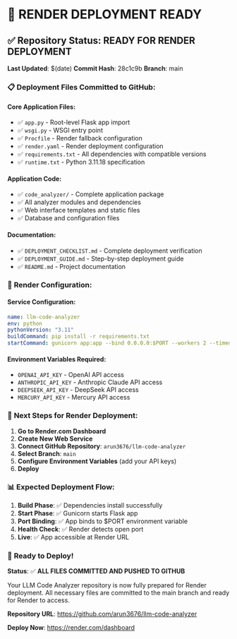 # 🚀 RENDER DEPLOYMENT READY

## ✅ **Repository Status: READY FOR RENDER DEPLOYMENT**

**Last Updated**: $(date)
**Commit Hash**: 28c1c9b
**Branch**: main

### 📋 **Deployment Files Committed to GitHub:**

#### **Core Application Files:**
- ✅ `app.py` - Root-level Flask app import
- ✅ `wsgi.py` - WSGI entry point  
- ✅ `Procfile` - Render fallback configuration
- ✅ `render.yaml` - Render deployment configuration
- ✅ `requirements.txt` - All dependencies with compatible versions
- ✅ `runtime.txt` - Python 3.11.18 specification

#### **Application Code:**
- ✅ `code_analyzer/` - Complete application package
- ✅ All analyzer modules and dependencies
- ✅ Web interface templates and static files
- ✅ Database and configuration files

#### **Documentation:**
- ✅ `DEPLOYMENT_CHECKLIST.md` - Complete deployment verification
- ✅ `DEPLOYMENT_GUIDE.md` - Step-by-step deployment guide
- ✅ `README.md` - Project documentation

### 🔧 **Render Configuration:**

#### **Service Configuration:**
```yaml
name: llm-code-analyzer
env: python
pythonVersion: "3.11"
buildCommand: pip install -r requirements.txt
startCommand: gunicorn app:app --bind 0.0.0.0:$PORT --workers 2 --timeout 120
```

#### **Environment Variables Required:**
- `OPENAI_API_KEY` - OpenAI API access
- `ANTHROPIC_API_KEY` - Anthropic Claude API access  
- `DEEPSEEK_API_KEY` - DeepSeek API access
- `MERCURY_API_KEY` - Mercury API access

### 🎯 **Next Steps for Render Deployment:**

1. **Go to Render.com Dashboard**
2. **Create New Web Service**
3. **Connect GitHub Repository**: `arun3676/llm-code-analyzer`
4. **Select Branch**: `main`
5. **Configure Environment Variables** (add your API keys)
6. **Deploy**

### 📊 **Expected Deployment Flow:**

1. **Build Phase**: ✅ Dependencies install successfully
2. **Start Phase**: ✅ Gunicorn starts Flask app
3. **Port Binding**: ✅ App binds to $PORT environment variable
4. **Health Check**: ✅ Render detects open port
5. **Live**: ✅ App accessible at Render URL

### 🚀 **Ready to Deploy!**

**Status**: ✅ **ALL FILES COMMITTED AND PUSHED TO GITHUB**

Your LLM Code Analyzer repository is now fully prepared for Render deployment. All necessary files are committed to the main branch and ready for Render to access.

**Repository URL**: https://github.com/arun3676/llm-code-analyzer

**Deploy Now**: https://render.com/dashboard 